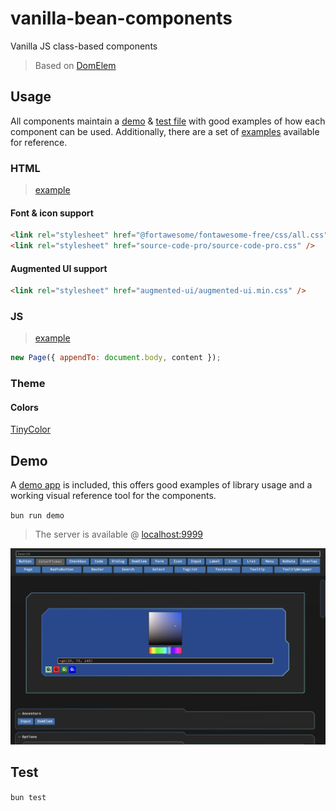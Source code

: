 # vanilla-bean-components

Vanilla JS class-based components

> Based on [DomElem](./DomElem/README.md)

## Usage

All components maintain a [demo](./components/Button/demo.js) & [test file](./components/Button/.test.js) with good examples of how each component can be used. Additionally, there are a set of [examples](./demo/examples) available for reference.

### HTML

> [example](./demo/index.html)

#### Font & icon support

```html
<link rel="stylesheet" href="@fortawesome/fontawesome-free/css/all.css" />
<link rel="stylesheet" href="source-code-pro/source-code-pro.css" />
```

#### Augmented UI support

```html
<link rel="stylesheet" href="augmented-ui/augmented-ui.min.css" />
```

### JS

> [example](./demo/index.js)

```javascript
new Page({ appendTo: document.body, content });
```

### Theme

#### Colors

[TinyColor](https://github.com/scttcper/tinycolor)

## Demo

A [demo app](./demo) is included, this offers good examples of library usage and a working visual reference tool for the components.

`bun run demo`

> The server is available @ [localhost:9999](http://localhost:9999)

![demo](./img/demo.png)

## Test

`bun test`

